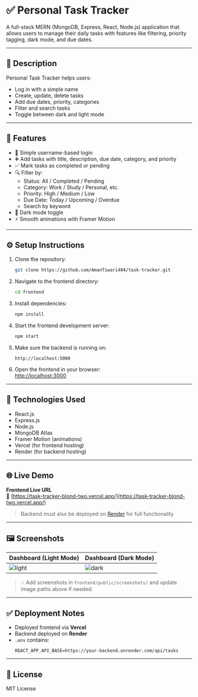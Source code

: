 # ✅ Personal Task Tracker

A full-stack MERN (MongoDB, Express, React, Node.js) application that allows users to manage their daily tasks with features like filtering, priority tagging, dark mode, and due dates.

---

## 📝 Description

Personal Task Tracker helps users:
- Log in with a simple name
- Create, update, delete tasks
- Add due dates, priority, categories
- Filter and search tasks
- Toggle between dark and light mode

---

## 🚀 Features

- 🔐 Simple username-based login
- ➕ Add tasks with title, description, due date, category, and priority
- ✅ Mark tasks as completed or pending
- 🔍 Filter by:
  - Status: All / Completed / Pending
  - Category: Work / Study / Personal, etc.
  - Priority: High / Medium / Low
  - Due Date: Today / Upcoming / Overdue
  - Search by keyword
- 🌙 Dark mode toggle
- ⚡ Smooth animations with Framer Motion

---

## ⚙️ Setup Instructions

1. Clone the repository:
   ```bash
   git clone https://github.com/AmanTiwari404/task-tracker.git
   ```

2. Navigate to the frontend directory:
   ```bash
   cd frontend
   ```

3. Install dependencies:
   ```bash
   npm install
   ```

4. Start the frontend development server:
   ```bash
   npm start
   ```

5. Make sure the backend is running on:
   ```
   http://localhost:5000
   ```

6. Open the frontend in your browser:  
   [http://localhost:3000](http://localhost:3000)

---

## 🧰 Technologies Used

- React.js
- Express.js
- Node.js
- MongoDB Atlas
- Framer Motion (animations)
- Vercel (for frontend hosting)
- Render (for backend hosting)

---

## 🌐 Live Demo

**Frontend Live URL**  
🔗 [https://task-tracker-blond-two.vercel.app/](https://task-tracker-blond-two.vercel.app/)

> Backend must also be deployed on [Render](https://render.com) for full functionality

---

## 🖼️ Screenshots

| Dashboard (Light Mode) | Dashboard (Dark Mode) |
|------------------------|------------------------|
| ![light](./screenshots/light-mode.png) | ![dark](./screenshots/dark-mode.png) |

> 💡 Add screenshots in `frontend/public/screenshots/` and update image paths above if needed.

---

## ✅ Deployment Notes

- Deployed frontend via **Vercel**
- Backend deployed on **Render**
- `.env` contains:
  ```env
  REACT_APP_API_BASE=https://your-backend.onrender.com/api/tasks
  ```

---


## 📃 License

MIT License

